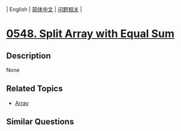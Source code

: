 
| English | [简体中文](README.md) | [问题相关](QUESTION.md) |
# [0548. Split Array with Equal Sum](https://leetcode-cn.com/problems/split-array-with-equal-sum/)
## Description
None
## Related Topics
- [Array](https://leetcode-cn.com/tag/array)
## Similar Questions

